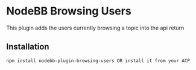 # NodeBB Browsing Users

This plugin adds the users currently browsing a topic into the api return

## Installation

    npm install nodebb-plugin-browsing-users OR install it from your ACP




